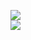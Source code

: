 [![](https://img.shields.io/badge/Made%20With-Github%20Spray-lightgrey.svg?style=for-the-badge&logo=github)](https://github.com/Annihil/github-spray#2562)  
[![](https://i.imgur.com/2DrTn0Z.gif)](https://github.com/Annihil/github-spray)